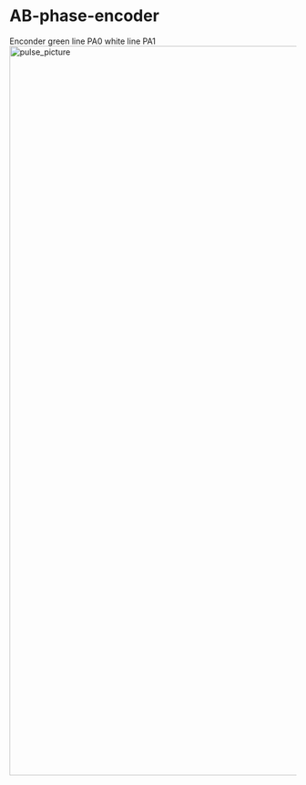 # AB-phase-encoder
Enconder green line PA0 white line PA1
<img width="1280" alt="pulse_picture" src="https://github.com/user-attachments/assets/908751e8-53f3-4929-accc-8315c9f2215d" />
